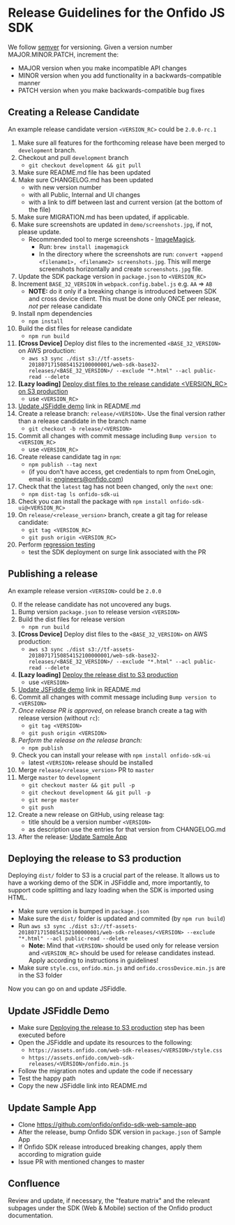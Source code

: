 # Release Guidelines for the Onfido JS SDK

We follow [semver](http://semver.org/) for versioning. Given a version number MAJOR.MINOR.PATCH, increment the:

* MAJOR version when you make incompatible API changes
* MINOR version when you add functionality in a backwards-compatible manner
* PATCH version when you make backwards-compatible bug fixes

## Creating a Release Candidate

An example release candidate version `<VERSION_RC>` could be `2.0.0-rc.1`

1. Make sure all features for the forthcoming release have been merged to `development` branch.
2. Checkout and pull `development` branch
    - `git checkout development && git pull`
3. Make sure README.md file has been updated
4. Make sure CHANGELOG.md has been updated
    - with new version number
    - with all Public, Internal and UI changes
    - with a link to diff between last and current version (at the bottom of the file)
5. Make sure MIGRATION.md has been updated, if applicable.
6. Make sure screenshots are updated in `demo/screenshots.jpg`, if not, please update.
    - Recommended tool to merge screenshots - [ImageMagick](https://www.imagemagick.org/script/index.php).
      - Run: `brew install imagemagick`
      - In the directory where the screenshots are run: `convert +append <filename1>, <filename2> screenshots.jpg`. This will merge screenshots horizontally and create `screenshots.jpg` file.
7. Update the SDK package version in `package.json` to `<VERSION_RC>`
8. Increment `BASE_32_VERSION` in `webpack.config.babel.js` e.g. `AA` => `AB`
    - **NOTE:** do it only if a breaking change is introduced between SDK and cross device client. This must be done only ONCE per release, *not* per release candidate
9. Install npm dependencies
    - `npm install`
10. Build the dist files for release candidate
    - `npm run build`
11. **[Cross Device]** Deploy dist files to the incremented `<BASE_32_VERSION>` on AWS production:
    - `aws s3 sync ./dist s3://tf-assets-20180717150854152100000001/web-sdk-base32-releases/<BASE_32_VERSION>/ --exclude "*.html" --acl public-read --delete`
12. **[Lazy loading]** [Deploy dist files to the release candidate <VERSION_RC> on S3 production](#deploying-the-release-to-S3-production)
    - use `<VERSION_RC>`
13. [Update JSFiddle demo](#update-jsfiddle-demo) link in README.md
14. Create a release branch: `release/<VERSION>`. Use the final version rather than a release candidate in the branch name
    - `git checkout -b release/<VERSION>`
15. Commit all changes with commit message including `Bump version to <VERSION_RC>`
    - use `<VERSION_RC>`
16. Create release candidate tag in `npm`:
    - `npm publish --tag next`
    - (if you don't have access, get credentials to npm from OneLogin, email is: engineers@onfido.com)
17. Check that the `latest` tag has not been changed, only the `next` one:
    - `npm dist-tag ls onfido-sdk-ui`
18. Check you can install the package with `npm install onfido-sdk-ui@<VERSION_RC>`
19. On `release/<release_version>` branch, create a git tag for release candidate:
    - `git tag <VERSION_RC>`
    - `git push origin <VERSION_RC>`
20. Perform [regression testing](#MANUAL_REGRESSION)
    - test the SDK deployment on surge link associated with the PR

## Publishing a release

An example release version `<VERSION>` could be `2.0.0`

0. If the release candidate has not uncovered any bugs.
1. Bump version `package.json` to release version `<VERSION>`
2. Build the dist files for release version
    - `npm run build`
3. **[Cross Device]** Deploy dist files to the `<BASE_32_VERSION>` on AWS production:
    - `aws s3 sync ./dist s3://tf-assets-20180717150854152100000001/web-sdk-base32-releases/<BASE_32_VERSION>/ --exclude "*.html" --acl public-read --delete`
4. **[Lazy loading]** [Deploy the release dist to S3 production](#deploying-the-release-to-S3-production)
    - use `<VERSION>`
5. [Update JSFiddle demo](#update-jsfiddle-demo) link in README.md
6. Commit all changes with commit message including `Bump version to <VERSION>`
7. *Once release PR is approved*, on release branch create a tag with release version (without `rc`):
    * `git tag <VERSION>`
    * `git push origin <VERSION>`
8. *Perform the release on the release branch:*
    - `npm publish`
9. Check you can install your release with `npm install onfido-sdk-ui`
    - latest `<VERSION>` release should be installed
10. Merge `release/<release_version>` PR to `master`
11. Merge `master` to `development`
    * `git checkout master && git pull -p`
    * `git checkout development && git pull -p`
    * `git merge master`
    * `git push`
12. Create a new release on GitHub, using release tag:
    - title should be a version number `<VERSION>`
    - as description use the entries for that version from CHANGELOG.md
13. After the release: [Update Sample App](#update-sample-app)

## Deploying the release to S3 production
Deploying `dist/` folder to S3 is a crucial part of the release. It allows us to have a working demo of the SDK in JSFiddle and, more importantly, to support code splitting and lazy loading when the SDK is imported using HTML.

- Make sure version is bumped in `package.json`
- Make sure the `dist/` folder is updated and commited (by `npm run build`)
- Run `aws s3 sync ./dist s3://tf-assets-20180717150854152100000001/web-sdk-releases/<VERSION> --exclude "*.html" --acl public-read --delete`
  - **Note:** Mind that `<VERSION>` should be used only for release version and `<VERSION_RC>` should be used for release candidates instead. Apply according to instructions in guidelines!
- Make sure `style.css`, `onfido.min.js` and `onfido.crossDevice.min.js` are in the S3 folder

Now you can go on and update JSFiddle.

## Update JSFiddle Demo
- Make sure [Deploying the release to S3 production](#deploying-the-release-to-S3-production) step has been executed before
- Open the JSFiddle and update its resources to the following:
  - `https://assets.onfido.com/web-sdk-releases/<VERSION>/style.css`
  - `https://assets.onfido.com/web-sdk-releases/<VERSION>/onfido.min.js`
- Follow the migration notes and update the code if necessary
- Test the happy path
- Copy the new JSFiddle link into README.md

## Update Sample App
- Clone https://github.com/onfido/onfido-sdk-web-sample-app
- After the release, bump Onfido SDK version in `package.json` of Sample App
- If Onfido SDK release introduced breaking changes, apply them according to migration guide
- Issue PR with mentioned changes to master

## Confluence
Review and update, if necessary, the "feature matrix" and the relevant subpages under the SDK (Web & Mobile) section of the Onfido product documentation.
